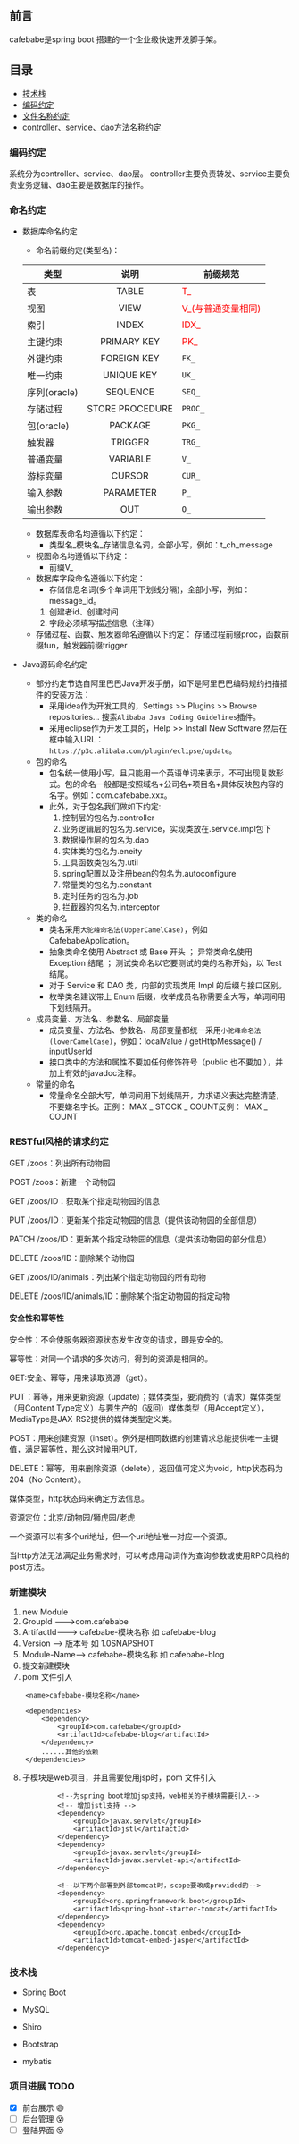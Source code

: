 ## 前言 
cafebabe是spring boot 搭建的一个企业级快速开发脚手架。
## 目录
* [技术栈](#技术栈)
* [编码约定](#编码约定)
* [文件名称约定](#文件名称约定)
* [controller、service、dao方法名称约定](#controller、service、dao方法名称约定)

### 编码约定
系统分为controller、service、dao层。
controller主要负责转发、service主要负责业务逻辑、dao主要是数据库的操作。

### 命名约定
* 数据库命名约定
   * 命名前缀约定(类型名)：
   
   类型|说明|前缀规范
   ---|:---:|---
   表|TABLE|<font color=#FF0000>T_</font>
   视图|VIEW|<font color=#FF0000>V_(与普通变量相同)</font>
   索引|INDEX|<font color=#FF0000>IDX_</font>
   主键约束|PRIMARY KEY|<font color=#FF0000>PK_</font>
   外键约束|FOREIGN KEY|`FK_`
   唯一约束|UNIQUE KEY|`UK_`
   序列(oracle)|SEQUENCE|`SEQ_`
   存储过程|STORE PROCEDURE|`PROC_`
   包(oracle)|PACKAGE|`PKG_`
   触发器|TRIGGER|`TRG_`
   普通变量|VARIABLE|`V_`
   游标变量|CURSOR|`CUR_`
   输入参数|PARAMETER|`P_`
   输出参数|OUT|`O_`
   
   * 数据库表命名均遵循以下约定：
      * 类型名_模块名_存储信息名词，全部小写，例如：t_ch_message
   * 视图命名均遵循以下约定：
      * 前缀V_
   * 数据库字段命名遵循以下约定：
      * 存储信息名词(多个单词用下划线分隔)，全部小写，例如：message_id。
     1. 创建者id、创建时间
     2. 字段必须填写描述信息（注释）
   * 存储过程、函数、触发器命名遵循以下约定：
      存储过程前缀proc，函数前缀fun，触发器前缀trigger

   
* Java源码命名约定
   * 部分约定节选自阿里巴巴Java开发手册，如下是阿里巴巴编码规约扫描插件的安装方法：
      * 采用idea作为开发工具的，Settings >> Plugins >> Browse repositories… 搜索`Alibaba Java Coding Guidelines`插件。
      * 采用eclipse作为开发工具的，Help >> Install New Software 然后在框中输入URL：`https://p3c.alibaba.com/plugin/eclipse/update`。
   * 包的命名
      * 包名统一使用小写，且只能用一个英语单词来表示，不可出现复数形式。包的命名一般都是按照域名+公司名+项目名+具体反映包内容的名字。例如：com.cafebabe.xxx。 
      * 此外，对于包名我们做如下约定:
        1. 控制层的包名为.controller
        2. 业务逻辑层的包名为.service，实现类放在.service.impl包下
        3. 数据操作层的包名为.dao
        4. 实体类的包名为.eneity
        5. 工具函数类包名为.util
        6. spring配置以及注册bean的包名为.autoconfigure
        7. 常量类的包名为.constant
        8. 定时任务的包名为.job
        9. 拦截器的包名为.interceptor
   * 类的命名
      * 类名采用`大驼峰命名法(UpperCamelCase)`，例如CafebabeApplication。
      * 抽象类命名使用 Abstract 或 Base 开头 ； 异常类命名使用 Exception 结尾 ； 测试类命名以它要测试的类的名称开始，以 Test 结尾。
      * 对于 Service 和 DAO 类，内部的实现类用 Impl 的后缀与接口区别。
      * 枚举类名建议带上 Enum 后缀，枚举成员名称需要全大写，单词间用下划线隔开。
   * 成员变量、方法名、参数名、局部变量
      * 成员变量、方法名、参数名、局部变量都统一采用`小驼峰命名法(lowerCamelCase)`，例如：localValue /  getHttpMessage() /  inputUserId
      * 接口类中的方法和属性不要加任何修饰符号（public 也不要加 ），并加上有效的javadoc注释。
   * 常量的命名
      * 常量命名全部大写，单词间用下划线隔开，力求语义表达完整清楚，不要嫌名字长。正例：  MAX _ STOCK _ COUNT反例：  MAX _ COUNT


### RESTful风格的请求约定
GET /zoos：列出所有动物园

POST /zoos：新建一个动物园

GET /zoos/ID：获取某个指定动物园的信息

PUT /zoos/ID：更新某个指定动物园的信息（提供该动物园的全部信息）

PATCH /zoos/ID：更新某个指定动物园的信息（提供该动物园的部分信息）

DELETE /zoos/ID：删除某个动物园

GET /zoos/ID/animals：列出某个指定动物园的所有动物

DELETE /zoos/ID/animals/ID：删除某个指定动物园的指定动物

#### 安全性和幂等性
安全性：不会使服务器资源状态发生改变的请求，即是安全的。

幂等性：对同一个请求的多次访问，得到的资源是相同的。

GET:安全、幂等，用来读取资源（get）。

PUT：幂等，用来更新资源（update）；媒体类型，要消费的（请求）媒体类型（用Content Type定义）与要生产的（返回）媒体类型（用Accept定义），MediaType是JAX-RS2提供的媒体类型定义类。

POST：用来创建资源（inset）。例外是相同数据的创建请求总能提供唯一主键值，满足幂等性，那么这时候用PUT。

DELETE：幂等，用来删除资源（delete），返回值可定义为void，http状态码为204（No Content）。

媒体类型，http状态码来确定方法信息。

资源定位：北京/动物园/狮虎园/老虎

一个资源可以有多个uri地址，但一个uri地址唯一对应一个资源。

当http方法无法满足业务需求时，可以考虑用动词作为查询参数或使用RPC风格的post方法。



### 新建模块
1. new Module <br>
2. GroupId --->com.cafebabe  <br>
3. ArtifactId---> cafebabe-模块名称   如  cafebabe-blog     <br>
4. Version --> 版本号   如 1.0SNAPSHOT <br>
5. Module-Name--> cafebabe-模块名称   如  cafebabe-blog     <br>
6. 提交新建模块  <br>
7. pom 文件引入
```
    <name>cafebabe-模块名称</name>

    <dependencies>
        <dependency>
            <groupId>com.cafebabe</groupId>
            <artifactId>cafebabe-blog</artifactId>
        </dependency>
        ......其他的依赖
    </dependencies>
```
8. 子模块是web项目，并且需要使用jsp时，pom 文件引入
```
            <!--为spring boot增加jsp支持，web相关的子模块需要引入-->
            <!-- 增加jstl支持 -->
            <dependency>
                <groupId>javax.servlet</groupId>
                <artifactId>jstl</artifactId>
            </dependency>
            <dependency>
                <groupId>javax.servlet</groupId>
                <artifactId>javax.servlet-api</artifactId>
            </dependency>

            <!--以下两个部署到外部tomcat时，scope要改成provided的-->
            <dependency>
                <groupId>org.springframework.boot</groupId>
                <artifactId>spring-boot-starter-tomcat</artifactId>
            </dependency>
            <dependency>
                <groupId>org.apache.tomcat.embed</groupId>
                <artifactId>tomcat-embed-jasper</artifactId>
            </dependency>
```
### 技术栈
* Spring Boot 

* MySQL

* Shiro

* Bootstrap

* mybatis

### 项目进展 TODO
- [x] 前台展示 :smile:
- [ ] 后台管理 :dizzy_face:
- [ ] 登陆界面 :dizzy_face:
